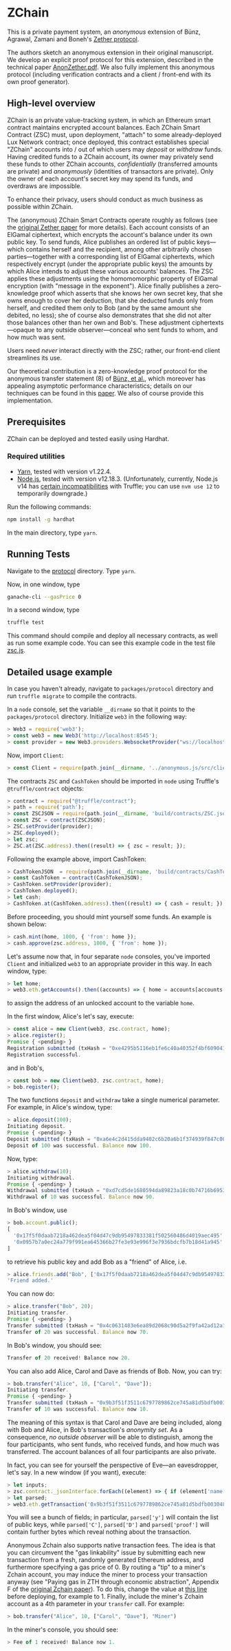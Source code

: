 # ZChain

This is a private payment system, an _anonymous_ extension of Bünz, Agrawal, Zamani and Boneh's [Zether protocol](https://eprint.iacr.org/2019/191.pdf).

The authors sketch an anonymous extension in their original manuscript. We develop an explicit proof protocol for this extension, described in the technical paper [AnonZether.pdf](docs/AnonZether.pdf). We also fully implement this anonymous protocol (including verification contracts and a client / front-end with its own proof generator).

## High-level overview

ZChain is an private value-tracking system, in which an Ethereum smart contract maintains encrypted account balances. Each ZChain Smart Contract (ZSC) must, upon deployment, "attach" to some already-deployed Lux Network contract; once deployed, this contract establishes special "ZChain" accounts into / out of which users may _deposit_ or _withdraw_ funds. Having credited funds to a ZChain account, its owner may privately send these funds to other ZChain accounts, _confidentially_ (transferred amounts are private) and _anonymously_ (identities of transactors are private). Only the owner of each account's secret key may spend its funds, and overdraws are impossible.

To enhance their privacy, users should conduct as much business as possible within ZChain.

The (anonymous) ZChain Smart Contracts operate roughly as follows (see the [original Zether paper](https://eprint.iacr.org/2019/191.pdf) for more details). Each account consists of an ElGamal ciphertext, which encrypts the account's balance under its own public key. To send funds, Alice publishes an ordered list of public keys—which contains herself and the recipient, among other arbitrarily chosen parties—together with a corresponding list of ElGamal ciphertexts, which respectively encrypt (under the appropriate public keys) the amounts by which Alice intends to adjust these various accounts' balances. The ZSC applies these adjustments using the homomomorphic property of ElGamal encryption (with "message in the exponent"). Alice finally publishes a zero-knowledge proof which asserts that she knows her own secret key, that she owns enough to cover her deduction, that she deducted funds only from herself, and credited them only to Bob (and by the same amount she debited, no less); she of course also demonstrates that she did not alter those balances other than her own and Bob's. These adjustment ciphertexts—opaque to any outside observer—conceal who sent funds to whom, and how much was sent.

Users need _never_ interact directly with the ZSC; rather, our front-end client streamlines its use.

Our theoretical contribution is a zero-knowledge proof protocol for the anonymous transfer statement (8) of [Bünz, et al.](https://eprint.iacr.org/2019/191.pdf), which moreover has appealing asymptotic performance characteristics; details on our techniques can be found in this [paper](docs/AnonZether.pdf). We also of course provide this implementation.

## Prerequisites

ZChain can be deployed and tested easily using Hardhat.

### Required utilities
* [Yarn](https://yarnpkg.com/en/docs/install#mac-stable), tested with version v1.22.4.
* [Node.js](https://nodejs.org/en/download/), tested with version v12.18.3. (Unfortunately, currently, Node.js v14 has [certain incompatibilities](https://github.com/trufflesuite/ganache-cli/issues/732) with Truffle; you can use `nvm use 12` to temporarily downgrade.)

Run the following commands:
```bash
npm install -g hardhat
```
In the main directory, type `yarn`.

## Running Tests

Navigate to the [protocol](./packages/protocol) directory. Type `yarn`.

Now, in one window, type
```bash
ganache-cli --gasPrice 0
```
In a second window, type
```bash
truffle test
```
This command should compile and deploy all necessary contracts, as well as run some example code. You can see this example code in the test file [zsc.js](./packages/protocol/test/zsc.js).

## Detailed usage example
In case you haven't already, navigate to `packages/protocol` directory and run `truffle migrate` to compile the contracts.

In a `node` console, set the variable `__dirname` so that it points to the `packages/protocol` directory. Initialize `web3` in the following way:
```javascript
> Web3 = require('web3');
> const web3 = new Web3('http://localhost:8545');
> const provider = new Web3.providers.WebsocketProvider("ws://localhost:8545");
```
Now, import `Client`:
```javascript
> const Client = require(path.join(__dirname, '../anonymous.js/src/client.js'));
```

The contracts `ZSC` and `CashToken` should be imported in `node` using Truffle's `@truffle/contract` objects:
```javascript
> contract = require("@truffle/contract");
> path = require('path');
> const ZSCJSON = require(path.join(__dirname, 'build/contracts/ZSC.json'));
> const ZSC = contract(ZSCJSON);
> ZSC.setProvider(provider);
> ZSC.deployed();
> let zsc;
> ZSC.at(ZSC.address).then((result) => { zsc = result; });
```
Following the example above, import CashToken:
```javascript
> CashTokenJSON  = require(path.join(__dirname, 'build/contracts/CashToken.json'));
> const CashToken = contract(CashTokenJSON);
> CashToken.setProvider(provider);
> CashToken.deployed();
> let cash;
> CashToken.at(CashToken.address).then((result) => { cash = result; });
```
Before proceeding, you should mint yourself some funds. An example is shown below:
```javascript
> cash.mint(home, 1000, { 'from': home });
> cash.approve(zsc.address, 1000, { 'from': home });
```
Let's assume now that, in four separate `node` consoles, you've imported `Client` and initialized `web3` to an appropriate provider in this way. In each window, type:
```javascript
> let home;
> web3.eth.getAccounts().then((accounts) => { home = accounts[accounts.length - 1]; });
```
to assign the address of an unlocked account to the variable `home`.

In the first window, Alice's let's say, execute:
```javascript
> const alice = new Client(web3, zsc.contract, home);
> alice.register();
Promise { <pending> }
Registration submitted (txHash = "0xe4295b5116eb1fe6c40a40352f4bf609041f93e763b5b27bd28c866f3f4ce2b2").
Registration successful.
```
and in Bob's,
```javascript
> const bob = new Client(web3, zsc.contract, home);
> bob.register();
```

The two functions `deposit` and `withdraw` take a single numerical parameter. For example, in Alice's window, type:
```javascript
> alice.deposit(100);
Initiating deposit.
Promise { <pending> }
Deposit submitted (txHash = "0xa6e4c2d415dda9402c6b20a6b1f374939f847c00d7c0f206200142597ff5be7e").
Deposit of 100 was successful. Balance now 100.
```
Now, type:
```javascript
> alice.withdraw(10);
Initiating withdrawal.
Promise { <pending> }
Withdrawal submitted (txHash = "0xd7cd5de1680594da89823a18c0b74716b6953e23fe60056cc074df75e94c92c5").
Withdrawal of 10 was successful. Balance now 90.
```
In Bob's window, use
```javascript
> bob.account.public();
[
  '0x17f5f0daab7218a462dea5f04d47c9db95497833381f502560486d4019aec495',
  '0x0957b7a0ec24a779f991ea645366b27fe3e93e996f3e7936bdcfb7b18d41a945'
]
```
to retrieve his public key and add Bob as a "friend" of Alice, i.e.
```javascript
> alice.friends.add("Bob", ['0x17f5f0daab7218a462dea5f04d47c9db95497833381f502560486d4019aec495', '0x0957b7a0ec24a779f991ea645366b27fe3e93e996f3e7936bdcfb7b18d41a945']);
'Friend added.'
```
You can now do:
```javascript
> alice.transfer("Bob", 20);
Initiating transfer.
Promise { <pending> }
Transfer submitted (txHash = "0x4c0631483e6ea89d2068c90d5a2f9fa42ad12a102650ff80b887542e18e1d988").
Transfer of 20 was successful. Balance now 70.
```
In Bob's window, you should see:
```javascript
Transfer of 20 received! Balance now 20.
```
You can also add Alice, Carol and Dave as friends of Bob. Now, you can try:
```javascript
> bob.transfer("Alice", 10, ["Carol", "Dave"]);
Initiating transfer.
Promise { <pending> }
Transfer submitted (txHash = "0x9b3f51f3511c6797789862ce745a81d5bdfb00304831a8f25cc8554ea7597860").
Transfer of 10 was successful. Balance now 10.
```
The meaning of this syntax is that Carol and Dave are being included, along with Bob and Alice, in Bob's transaction's _anonymity set_. As a consequence, _no outside observer_ will be able to distinguish, among the four participants, who sent funds, who received funds, and how much was transferred. The account balances of all four participants are also private.

In fact, you can see for yourself the perspective of Eve—an eavesdropper, let's say. In a new window (if you want), execute:
```javascript
> let inputs;
> zsc.contract._jsonInterface.forEach((element) => { if (element['name'] == "transfer") inputs = element['inputs']; });
> let parsed;
> web3.eth.getTransaction('0x9b3f51f3511c6797789862ce745a81d5bdfb00304831a8f25cc8554ea7597860').then((transaction) => { parsed = web3.eth.abi.decodeParameters(inputs, "0x" + transaction.input.slice(10)); });
```
You will see a bunch of fields; in particular, `parsed['y']` will contain the list of public keys, while `parsed['C']`, `parsed['D']` and `parsed['proof']` will contain further bytes which reveal nothing about the transaction.

Anonymous Zchain also supports native transaction fees. The idea is that you can circumvent the "gas linkability" issue by submitting each new transaction from a fresh, randomly generated Ethereum address, and furthermore specifying a gas price of 0. By routing a "tip" to a miner's Zchain account, you may induce the miner to process your transaction anyway (see "Paying gas in ZTH through economic abstraction", Appendix F of the [original Zchain paper](https://eprint.iacr.org/2019/191.pdf)). To do this, change the value at [this line](./packages/protocol/contracts/ZchainVerifier.sol#L16) before deploying, for example to 1. Finally, include the miner's Zchain account as a 4th parameter in your `transfer` call. For example:
```javascript
> bob.transfer("Alice", 10, ["Carol", "Dave"], "Miner")
```
In the miner's console, you should see:
```javascript
> Fee of 1 received! Balance now 1.
